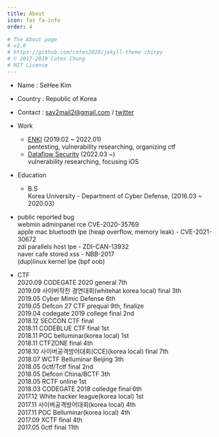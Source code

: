 ```yaml
---
title: About
icon: fas fa-info
order: 4

# The About page
# v2.0
# https://github.com/cotes2020/jekyll-theme-chirpy
# © 2017-2019 Cotes Chung
# MIT License
---
```


- Name : SeHee Kim
- Country : Republic of Korea
- Contact : say2mail2@gmail.com / [twitter](https://twitter.com/say___2)
- Work
	- [ENKI](https://enki.co.kr) (2019.02 ~ 2022.01)  
		pentesting, vulnerability researching, organizing ctf
	- [Dataflow Security](https://dfsec.com) (2022.03 ~)   
		vulnerability researching, focusing iOS 


- Education
    - B.S  
    Korea University - Department of Cyber Defense, (2016.03 ~ 2020.03)

- public reported bug  
  webmin adminpanel rce CVE-2020-35769  
  apple mac bluetooth lpe (heap overflow, memory leak) - CVE-2021-30672  
  zdi parallels host lpe - ZDI-CAN-13932  
  naver cafe stored xss - NBB-2017  
  (dup)linux kernel lpe (bpf oob)  

- CTF  
    2020.09 CODEGATE 2020 general 7th  
    2019.09 사이버작전 경연대회(whitehat korea local) final 3th  
    2019.05 Cyber Mimic Defense 6th  
    2019.05 Defcon 27 CTF prequal 9th, finalize  
    2019.04 codegate 2019 college final 2nd  
    2018.12 SECCON CTF final  
    2018.11 CODEBLUE CTF final 1st  
    2018.11 POC belluminar(korea local) 1st  
    2018.11 CTFZONE final 4th  
    2018.10 사이버공격방어대회(CCE)(korea local) final 7th  
    2018.07 WCTF Belluminar Beijing 3th  
    2018.05 0ctf/Tctf final 2nd  
    2018.05 Defcon China/BCTF 3th  
    2018.05 RCTF online 1st  
    2018.03 CODEGATE 2018 colledge final 6th  
    2017.12 White hacker league(korea local) 1st  
    2017.11 사이버공격방어대회(korea local) 4th  
    2017.11 POC Belluminar(korea local) 4th  
    2017.09 XCTF final 4th  
    2017.05 0ctf final 11th  